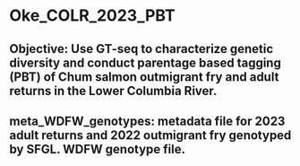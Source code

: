 # Oke_COLR_2023_PBT
## Objective: Use GT-seq to characterize genetic diversity and conduct parentage based tagging (PBT) of Chum salmon outmigrant fry and adult returns in the Lower Columbia River. 
## meta_WDFW_genotypes: metadata file for 2023 adult returns and 2022 outmigrant fry genotyped by SFGL. WDFW genotype file. 
## 
